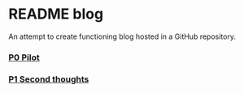 # README blog
  
An attempt to create functioning blog hosted in a GitHub repository.

### [P0 Pilot](posts/0.md)
### [P1 Second thoughts](posts/1.md)
